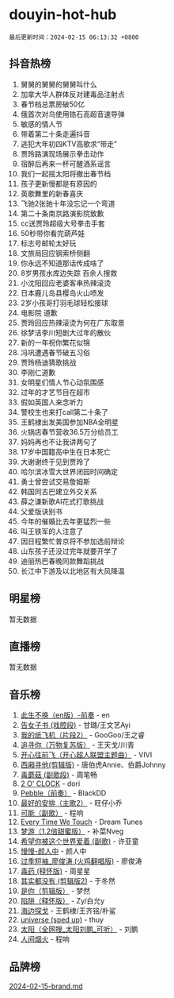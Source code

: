 # douyin-hot-hub

`最后更新时间：2024-02-15 06:13:32 +0800`

## 抖音热榜

1. 舅舅的舅舅的舅舅叫什么
1. 加拿大华人群体反对建毒品注射点
1. 春节档总票房破50亿
1. 俄首次对乌使用锆石高超音速导弹
1. 敏感的情人节
1. 带着第二十条走遍抖音
1. 逃犯大年初四KTV高歌求“带走”
1. 贾玲路演现场展示拳击动作
1. 宿醉后再来一杯可醒酒系谣言
1. 我们一起摇太阳将撤出春节档
1. 孩子更新慢都是有原因的
1. 英歌舞里的新春喜庆
1. 飞驰2张驰十年没忘记一个弯道
1. 第二十条南京路演影院致歉
1. cc送贾玲超级大号拳击手套
1. 50秒带你看完葫芦娃
1. 标志号邮轮太好玩
1. 文旅局回应钢索桥侧翻
1. 你永远不知道那话传成啥了
1. 8岁男孩水库边失踪 百余人搜救
1. 小沈阳回应老婆客串热辣滚烫
1. 日本鹿儿岛县樱岛火山喷发
1. 2岁小孩哥打羽毛球轻松接球
1. 电影院 道歉
1. 贾玲回应热辣滚烫为何在广东取景
1. 徐梦洁李川短剧大过年的散伙
1. 新的一年祝你繁花似锦
1. 冯巩遭遇春节破五习俗
1. 贾玲杨迪猜歌挑战
1. 李刚仁道歉
1. 女明星们情人节心动氛围感
1. 过年的才艺节目在超市
1. 假如英国人来念听力
1. 警校生也来打call第二十条了
1. 王鹤棣出发美国参加NBA全明星
1. 火锅店春节营收36.5万分给员工
1. 妈妈再也不让我讲两句了
1. 17岁中国籍高中生在日本死亡
1. 大谢谢终于见到贾玲了
1. 哈尔滨冰雪大世界闭园时间确定
1. 勇士曾尝试交易詹姆斯
1. 韩国同古巴建立外交关系
1. 薛之谦新歌AI花式打歌挑战
1. 父爱版诀别书
1. 今年的催婚比去年更猛烈一些
1. 叫王铁军的人注意了
1. 因日程繁忙普京将不参加选前辩论
1. 山东孩子还没过完年就要开学了
1. 迪丽热巴春晚同款舞蹈挑战
1. 长江中下游及以北地区有大风降温

## 明星榜

暂无数据

## 直播榜

暂无数据

## 音乐榜

1. [此生不换（en版）-前奏](https://sf5-hl-cdn-tos.douyinstatic.com/obj/tos-cn-ve-2774/oMDvUGwhKrKYDEqXiMYEwxZqBWIJFA92CiLAO) - en
1. [告女子书 (戏腔段)](https://sf3-cdn-tos.douyinstatic.com/obj/tos-cn-ve-2774/osCCzFxWgstBDi92ZfBB4ht7gQENBmQMAl0eI6) - 甘璐/王文艺Ayi
1. [我的纸飞机（片段2）](https://sf3-cdn-tos.douyinstatic.com/obj/tos-cn-ve-2774/oM2ZrKcg2CD5AeRB2gkeXOFB1IxAGJdZPazYHf) - GooGoo/王之睿
1. [追寻你（万物复苏版）](https://sf6-cdn-tos.douyinstatic.com/obj/tos-cn-ve-2774/oYeAZJsbjIDit9APmBg8u6uDUQnHmoCf3gbo74) - 王天戈/川青
1. [开心往前飞（开心超人联盟主题曲）](https://sf5-hl-cdn-tos.douyinstatic.com/obj/tos-cn-ve-2774/9d8fb7c82cf1421fb93a9fe925275e0a) - VIVI
1. [西厢寻他(剪辑版)](https://sf5-hl-cdn-tos.douyinstatic.com/obj/tos-cn-ve-2774/oUsAVfAQKlRNxEv5qxvIB8o5qmIWUcXbzJKJhw) - 唐伯虎Annie、伯爵Johnny
1. [毒蘑菇 (副歌段)](https://sf6-cdn-tos.douyinstatic.com/obj/tos-cn-ve-2774/ocDEUsfdLjxnlFXtfogBCiQCEqYB7QZgZ8VViM) - 周笔畅
1. [2 O' CLOCK](https://sf5-hl-cdn-tos.douyinstatic.com/obj/tos-cn-ve-2774/oIUBICeqlYQHTigCBOnCMlwBZJkgiBjt1oDfbg) - dori
1. [Pebble（前奏）](https://sf5-hl-cdn-tos.douyinstatic.com/obj/tos-cn-ve-2774/5e6913036e674b34b92df6abd1361f00) - BlackDD
1. [最好的安排（主歌2）](https://sf5-hl-cdn-tos.douyinstatic.com/obj/tos-cn-ve-2774/oMMZX1DuHpMwgoDztBmZswgQnbCeeANZxBHkFY) - 旺仔小乔
1. [可能（副歌）](https://sf5-hl-cdn-tos.douyinstatic.com/obj/tos-cn-ve-2774/cde1731888894259b333569393c2fb51) - 程响
1. [Every Time We Touch](https://sf5-hl-cdn-tos.douyinstatic.com/obj/tos-cn-ve-2774/ogN6lUKQeBBfEVhIOMikG1CcJjugxk1tztZyhP) - Dream Tunes
1. [梦游（1.2倍甜蜜版）](https://sf5-hl-cdn-tos.douyinstatic.com/obj/tos-cn-ve-2774/o4gyAUm8hwufoEABmwVIiQtHsFuGzAEEWtNMzo) - 补菜Nveg
1. [希望你被这个世界爱着 (副歌)](https://sf5-hl-cdn-tos.douyinstatic.com/obj/tos-cn-ve-2774/oUHCmWQfZlE3QQBKBeD8rCFLpJzPgCpImhsxMt) - 许亚童
1. [慢慢-颜人中](https://sf6-cdn-tos.douyinstatic.com/obj/tos-cn-ve-2774/ocjHNfBXdBxQNC8ZGAeoLMFTUgtBg8bkExunDC) - 颜人中
1. [过季短袖_廖俊涛 (火鸡翻唱版)](https://sf5-hl-cdn-tos.douyinstatic.com/obj/tos-cn-ve-2774/ogQVJl0tRBKxQgZji7YClFEBrVDeHpPTWfCZbQ) - 廖俊涛
1. [毒药 (释怀版)](https://sf6-cdn-tos.douyinstatic.com/obj/tos-cn-ve-2774/oYILMEAzspdZBIzy4frJNB8ZHPHWAhiwowd4Ad) - 周星星
1. [其实都没有 (剪辑版2)](https://sf6-cdn-tos.douyinstatic.com/obj/tos-cn-ve-2774/oEBNQenHZtBhxYjGgUDQk0BCHTigQafgFlbQ7k) - 于冬然
1. [是你（剪辑版）](https://sf5-hl-cdn-tos.douyinstatic.com/obj/tos-cn-ve-2774/46019dae783c4c969944217fe1cfafc4) - 梦然
1. [陷阱（释怀版）](https://sf6-cdn-tos.douyinstatic.com/obj/tos-cn-ve-2774/oE8C21LeZrzKLDFfQYgMzx4GAIHageG5IzayY7) - Zy/白允y
1. [海边探戈](https://sf5-hl-cdn-tos.douyinstatic.com/obj/tos-cn-ve-2774/os9gE0VQCGqt6VQkZDyBBYvfSDY0QFe3vVmubn) - 王鹤棣/王齐铭/朴鲨
1. [universe (sped up)](https://sf3-cdn-tos.douyinstatic.com/obj/tos-cn-ve-2774/oIQnurQLDCsdYeegkM4CKuVb23MZBXtX6QB8bv) - thuy
1. [太阳（全网搜_太阳刘鹏_可听）](https://sf5-hl-cdn-tos.douyinstatic.com/obj/tos-cn-ve-2774/ogWbyIQnlBFImVbeDocRdCIYtBHlbJXgfZMvgz) - 刘鹏
1. [人间烟火](https://sf5-hl-cdn-tos.douyinstatic.com/obj/tos-cn-ve-2774/947983139f35446684610238bba8e7a9) - 程响

## 品牌榜

[2024-02-15-brand.md](2024-02-15-brand.md)
